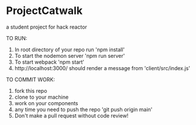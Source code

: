 # ProjectCatwalk
a student project for hack reactor

TO RUN: 
1) In root directory of your repo run 'npm install'
2) To start the nodemon server 'npm run server'
3) To start webpack 'npm start'
4) http://localhost:3000/ should render a message from 'client/src/index.js'


TO COMMIT WORK:
1) fork this repo
2) clone to your machine
3) work on your components
4) any time you need to push the repo 'git push origin main' 
5) Don't make a pull request without code review!
